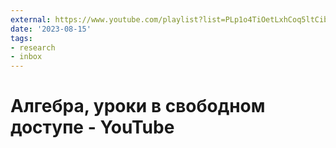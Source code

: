 ```yaml
---
external: https://www.youtube.com/playlist?list=PLp1o4TiOetLxhCoq5ltCibkk0tlJua_z7
date: '2023-08-15'
tags:
- research
- inbox
---
```


# Алгебра, уроки в свободном доступе - YouTube
